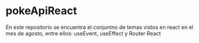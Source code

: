 # pokeApiReact
En este repositorio se encuentra el conjuntno de temas vistos en react en el mes de agosto, entre ellos: useEvent, useEffect y Router React
